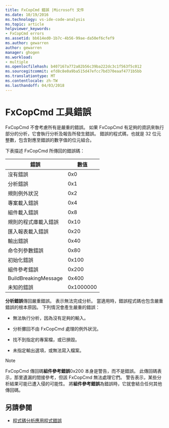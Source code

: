 ```yaml
---
title: FxCopCmd 錯誤 |Microsoft 文件
ms.date: 10/19/2016
ms.technology: vs-ide-code-analysis
ms.topic: article
helpviewer_keywords:
- FxCopCmd errors
ms.assetid: bb614ed0-1b7c-4b56-99ae-da50ef6cfef9
ms.author: gewarren
author: gewarren
manager: ghogen
ms.workload:
- multiple
ms.openlocfilehash: b407167a772a82b56c39ba222dc3c1f563f5c012
ms.sourcegitcommit: efd8c8e0a9ba515d47efcc7bd370eaaf4771b5bb
ms.translationtype: MT
ms.contentlocale: zh-TW
ms.lasthandoff: 04/03/2018
---
```

# <a name="fxcopcmd-tool-errors"></a>FxCopCmd 工具錯誤

FxCopCmd 不會考慮所有是嚴重的錯誤。 如果 FxCopCmd 有足夠的資訊來執行部分的分析，它會執行分析及報告所發生錯誤。 錯誤的程式碼，也就是 32 位元整數，包含對應至錯誤的數字值的位元組合。

下表描述 FxCopCmd 所傳回的錯誤碼：

|錯誤|數值|
|-----------|-------------------|
|沒有錯誤|0x0|
|分析錯誤|0x1|
|規則例外狀況|0x2|
|專案載入錯誤|0x4|
|組件載入錯誤|0x8|
|規則的程式庫載入錯誤|0x10|
|匯入報表載入錯誤|0x20|
|輸出錯誤|0x40|
|命令列參數錯誤|0x80|
|初始化錯誤|0x100|
|組件參考錯誤|0x200|
|BuildBreakingMessage|0x400|
|未知的錯誤|0x1000000|

**分析錯誤**傳回嚴重錯誤。 表示無法完成分析。 當適用時，錯誤程式碼也包含嚴重錯誤的根本原因。 下列情況會產生嚴重的錯誤：

- 無法執行分析，因為沒有足夠的輸入。

- 分析擲回不由 FxCopCmd 處理的例外狀況。

- 找不到指定的專案檔，或已損毀。

- 未指定輸出選項，或無法寫入檔案。

> [!NOTE]
> FxCopCmd 傳回碼**組件參考錯誤**0x200 本身是警告，而不是錯誤。 此傳回碼表示，那里遺漏的間接參考，但該 FxCopCmd 無法處理它們。 警告表示，某些分析結果可能已遭入侵的可能性。 將**組件參考錯誤**為錯誤時，它就會結合任何其他傳回碼。

## <a name="see-also"></a>另請參閱

- [程式碼分析應用程式錯誤](../code-quality/code-analysis-application-errors.md)